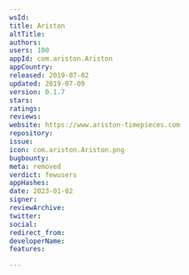 ```yaml
---
wsId: 
title: Ariston
altTitle: 
authors: 
users: 100
appId: com.ariston.Ariston
appCountry: 
released: 2019-07-02
updated: 2019-07-09
version: 0.1.7
stars: 
ratings: 
reviews: 
website: https://www.ariston-timepieces.com
repository: 
issue: 
icon: com.ariston.Ariston.png
bugbounty: 
meta: removed
verdict: fewusers
appHashes: 
date: 2023-01-02
signer: 
reviewArchive: 
twitter: 
social: 
redirect_from: 
developerName: 
features: 

---
```


